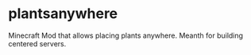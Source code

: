 # plantsanywhere
Minecraft Mod that allows placing plants anywhere. Meanth for building centered servers.
